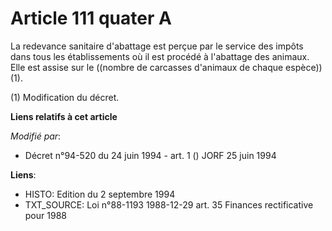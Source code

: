 # Article 111 quater A

La redevance sanitaire d'abattage est perçue par le service des impôts dans tous les établissements où il est procédé à
l'abattage des animaux. Elle est assise sur le ((nombre de carcasses d'animaux de chaque espèce)) (1).

(1) Modification du décret.

**Liens relatifs à cet article**

_Modifié par_:

  - Décret n°94-520 du 24 juin 1994 - art. 1 () JORF 25 juin 1994

**Liens**:

  - HISTO: Edition du 2 septembre 1994
  - TXT_SOURCE: Loi n°88-1193 1988-12-29 art. 35 Finances rectificative pour 1988
